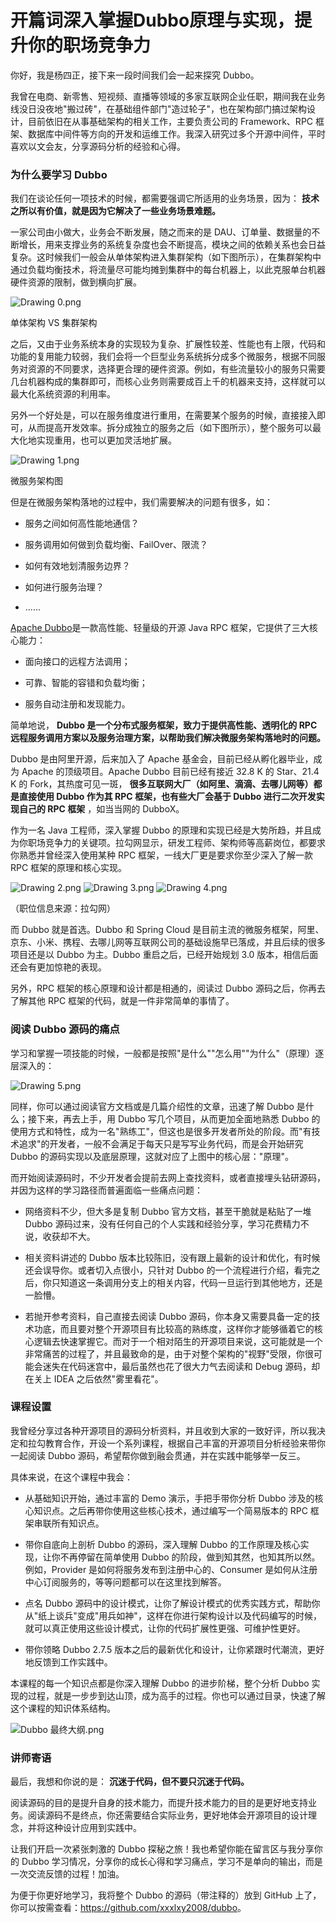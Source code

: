 # 开篇词深入掌握Dubbo原理与实现，提升你的职场竞争力

你好，我是杨四正，接下来一段时间我们会一起来探究 Dubbo。

我曾在电商、新零售、短视频、直播等领域的多家互联网企业任职，期间我在业务线没日没夜地"搬过砖"，在基础组件部门"造过轮子"，也在架构部门搞过架构设计，目前依旧在从事基础架构的相关工作，主要负责公司的 Framework、RPC 框架、数据库中间件等方向的开发和运维工作。我深入研究过多个开源中间件，平时喜欢以文会友，分享源码分析的经验和心得。

### 为什么要学习 Dubbo

我们在谈论任何一项技术的时候，都需要强调它所适用的业务场景，因为： **技术之所以有价值，就是因为它解决了一些业务场景难题。**

一家公司由小做大，业务会不断发展，随之而来的是 DAU、订单量、数据量的不断增长，用来支撑业务的系统复杂度也会不断提高，模块之间的依赖关系也会日益复杂。这时候我们一般会从单体架构进入集群架构（如下图所示），在集群架构中通过负载均衡技术，将流量尽可能均摊到集群中的每台机器上，以此克服单台机器硬件资源的限制，做到横向扩展。


<Image alt="Drawing 0.png" src="https://s0.lgstatic.com/i/image/M00/38/A0/Ciqc1F8eQ_eAbHovAAC1BISTRQE943.png"/> 
  
单体架构 VS 集群架构

之后，又由于业务系统本身的实现较为复杂、扩展性较差、性能也有上限，代码和功能的复用能力较弱，我们会将一个巨型业务系统拆分成多个微服务，根据不同服务对资源的不同要求，选择更合理的硬件资源。例如，有些流量较小的服务只需要几台机器构成的集群即可，而核心业务则需要成百上千的机器来支持，这样就可以最大化系统资源的利用率。

另外一个好处是，可以在服务维度进行重用，在需要某个服务的时候，直接接入即可，从而提高开发效率。拆分成独立的服务之后（如下图所示），整个服务可以最大化地实现重用，也可以更加灵活地扩展。


<Image alt="Drawing 1.png" src="https://s0.lgstatic.com/i/image/M00/38/A0/Ciqc1F8eRAqAKU1gAAGcFDQgvSc126.png"/> 
  
微服务架构图

但是在微服务架构落地的过程中，我们需要解决的问题有很多，如：

* 服务之间如何高性能地通信？

* 服务调用如何做到负载均衡、FailOver、限流？

* 如何有效地划清服务边界？

* 如何进行服务治理？

* ......

[Apache Dubbo](http://dubbo.apache.org/zh-cn/)是一款高性能、轻量级的开源 Java RPC 框架，它提供了三大核心能力：

* 面向接口的远程方法调用；

* 可靠、智能的容错和负载均衡；

* 服务自动注册和发现能力。

简单地说， **Dubbo 是一个分布式服务框架，致力于提供高性能、透明化的 RPC 远程服务调用方案以及服务治理方案，以帮助我们解决微服务架构落地时的问题。**

Dubbo 是由阿里开源，后来加入了 Apache 基金会，目前已经从孵化器毕业，成为 Apache 的顶级项目。Apache Dubbo 目前已经有接近 32.8 K 的 Star、21.4 K 的 Fork，其热度可见一斑， **很多互联网大厂（如阿里、滴滴、去哪儿网等）都是直接使用 Dubbo 作为其 RPC 框架，也有些大厂会基于 Dubbo 进行二次开发实现自己的 RPC 框架** ，如当当网的 DubboX。

作为一名 Java 工程师，深入掌握 Dubbo 的原理和实现已经是大势所趋，并且成为你职场竞争力的关键项。拉勾网显示，研发工程师、架构师等高薪岗位，都要求你熟悉并曾经深入使用某种 RPC 框架，一线大厂更是要求你至少深入了解一款 RPC 框架的原理和核心实现。


<Image alt="Drawing 2.png" src="https://s0.lgstatic.com/i/image/M00/38/AB/CgqCHl8eRBiAdm-9AACm_9hf8ac565.png"/> 



<Image alt="Drawing 3.png" src="https://s0.lgstatic.com/i/image/M00/38/A0/Ciqc1F8eRCaAdTaTAACqwi3sVSo733.png"/> 



<Image alt="Drawing 4.png" src="https://s0.lgstatic.com/i/image/M00/38/AB/CgqCHl8eRC2Acm_pAACV8eY8-C8598.png"/> 
  
（职位信息来源：拉勾网）

而 Dubbo 就是首选。Dubbo 和 Spring Cloud 是目前主流的微服务框架，阿里、京东、小米、携程、去哪儿网等互联网公司的基础设施早已落成，并且后续的很多项目还是以 Dubbo 为主。Dubbo 重启之后，已经开始规划 3.0 版本，相信后面还会有更加惊艳的表现。

另外，RPC 框架的核心原理和设计都是相通的，阅读过 Dubbo 源码之后，你再去了解其他 RPC 框架的代码，就是一件非常简单的事情了。

### 阅读 Dubbo 源码的痛点

学习和掌握一项技能的时候，一般都是按照"是什么""怎么用""为什么"（原理）逐层深入的：


<Image alt="Drawing 5.png" src="https://s0.lgstatic.com/i/image/M00/38/AB/CgqCHl8eRDyAaP3fAABjUNh74KM999.png"/> 


同样，你可以通过阅读官方文档或是几篇介绍性的文章，迅速了解 Dubbo 是什么；接下来，再去上手，用 Dubbo 写几个项目，从而更加全面地熟悉 Dubbo 的使用方式和特性，成为一名"熟练工"，但这也是很多开发者所处的阶段。而"有技术追求"的开发者，一般不会满足于每天只是写写业务代码，而是会开始研究 Dubbo 的源码实现以及底层原理，这就对应了上图中的核心层："原理"。

而开始阅读源码时，不少开发者会提前去网上查找资料，或者直接埋头钻研源码，并因为这样的学习路径而普遍面临一些痛点问题：

* 网络资料不少，但大多是复制 Dubbo 官方文档，甚至干脆就是粘贴了一堆 Dubbo 源码过来，没有任何自己的个人实践和经验分享，学习花费精力不说，收获却不大。

* 相关资料讲述的 Dubbo 版本比较陈旧，没有跟上最新的设计和优化，有时候还会误导你。或者切入点很小，只针对 Dubbo 的一个流程进行介绍，看完之后，你只知道这一条调用分支上的相关内容，代码一旦运行到其他地方，还是一脸懵。

* 若抛开参考资料，自己直接去阅读 Dubbo 源码，你本身又需要具备一定的技术功底，而且要对整个开源项目有比较高的熟练度，这样你才能够循着它的核心逻辑去快速掌握它。而对于一个相对陌生的开源项目来说，这可能就是一个非常痛苦的过程了，并且最致命的是，由于对整个架构的"视野"受限，你很可能会迷失在代码迷宫中，最后虽然也花了很大力气去阅读和 Debug 源码，却在关上 IDEA 之后依然"雾里看花"。

### 课程设置

我曾经分享过各种开源项目的源码分析资料，并且收到大家的一致好评，所以我决定和拉勾教育合作，开设一个系列课程，根据自己丰富的开源项目分析经验来带你一起阅读 Dubbo 源码，希望帮你做到融会贯通，并在实践中能够举一反三。

具体来说，在这个课程中我会：

* 从基础知识开始，通过丰富的 Demo 演示，手把手带你分析 Dubbo 涉及的核心知识点。之后再带你使用这些核心技术，通过编写一个简易版本的 RPC 框架串联所有知识点。

* 带你自底向上剖析 Dubbo 的源码，深入理解 Dubbo 的工作原理及核心实现，让你不再停留在简单使用 Dubbo 的阶段，做到知其然，也知其所以然。例如，Provider 是如何将服务发布到注册中心的、Consumer 是如何从注册中心订阅服务的，等等问题都可以在这里找到解答。

* 点名 Dubbo 源码中的设计模式，让你了解设计模式的优秀实践方式，帮助你从"纸上谈兵"变成"用兵如神"，这样在你进行架构设计以及代码编写的时候，就可以真正使用这些设计模式，让你的代码扩展性更强、可维护性更好。

* 带你领略 Dubbo 2.7.5 版本之后的最新优化和设计，让你紧跟时代潮流，更好地反馈到工作实践中。

本课程的每一个知识点都是你深入理解 Dubbo 的进步阶梯，整个分析 Dubbo 实现的过程，就是一步步到达山顶，成为高手的过程。你也可以通过目录，快速了解这个课程的知识体系结构。


<Image alt="Dubbo 最终大纲.png" src="https://s0.lgstatic.com/i/image2/M01/04/B9/CgpVE1_1V7mAUEnNAAXNnLyYFjk151.png"/> 


### 讲师寄语

最后，我想和你说的是： **沉迷于代码，但不要只沉迷于代码。**

阅读源码的目的是提升自身的技术能力，而提升技术能力的目的是更好地支持业务。阅读源码不是终点，你还需要结合实际业务，更好地体会开源项目的设计理念，并将这种设计应用到实践中。

让我们开启一次紧张刺激的 Dubbo 探秘之旅！我也希望你能在留言区与我分享你的 Dubbo 学习情况，分享你的成长心得和学习痛点，学习不是单向的输出，而是一次交流反馈的过程！加油。

为便于你更好地学习，我将整个 Dubbo 的源码（带注释的）放到 GitHub 上了，你可以按需查看：<https://github.com/xxxlxy2008/dubbo>。


